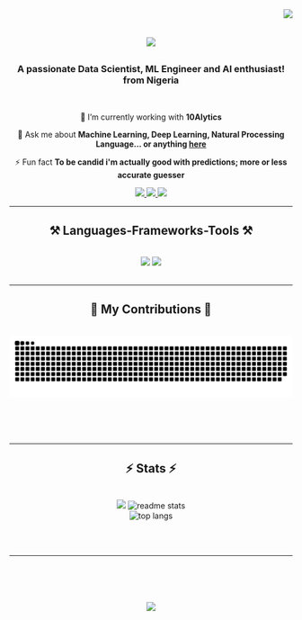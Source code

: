 <img align="right" src="https://visitor-badge.laobi.icu/badge?page_id=oluwafemidan.oluwafemidan" />

<h1 align="center">
    <img src="https://readme-typing-svg.herokuapp.com/?font=Righteous&size=35&center=true&vCenter=true&width=500&height=70&duration=4000&lines=Hi+There!+👋;+I'm+Ajala+Oluwafemi+Daniel!;" />
</h1>

<h3 align="center">A passionate Data Scientist, ML Engineer and AI enthusiast! from Nigeria </h3>

<br/>

<div align="center">
 
 🔭 I’m currently working with **10Alytics**
 
💬 Ask me about **Machine Learning, Deep Learning, Natural Processing Language... or anything [here](https://github.com/oluwafemidan/oluwafemidan/issues)**

⚡ Fun fact **To be candid i'm actually good with predictions; more or less accurate guesser**

 </div>

<div align="center"> 
  <a href="mailto:ajalaoluwafemidaniel@gmail.com">
    <img src="https://img.shields.io/badge/Gmail-333333?style=for-the-badge&logo=gmail&logoColor=red" />
  </a>
  <a href="https://linkedin.com/in/oluwafemidanielajala/" target="_blank">
    <img src="https://img.shields.io/badge/LinkedIn-0077B5?style=for-the-badge&logo=linkedin&logoColor=white" target="_blank" />
  </a>
  <a href="https://twitter.com/ajala14055" target="_blank">
     <img src="https://img.shields.io/badge/X-333333?style=for-the-badge&logo=X&logoColor=white" target="_blank" /> <!-- sqlite, safari, google-chrome are other good icon options -->
  </a>
</div>

 <hr/>
 
<h2 align="center">⚒️ Languages-Frameworks-Tools ⚒️</h2>
<br/>
<div align="center">
    <img src="https://skillicons.dev/icons?i=py,pytorc,pycharm,html,css,vscode,github,figma,anaconda,git,r,selenium" />
    <img src="https://skillicons.dev/icons?i=autocad,python,docker,fastapi,github,githubactions,heroku,ai,opencv,postgres,regex,sklearn,mysql,flask,tensorflow" /><br>
</div>

<br/>
<hr/>

<div align="center">
  <h2>🐍 My Contributions 🐍</h2>
  <br>
  <img alt="snake eating my contributions" src="https://raw.githubusercontent.com/oluwafemidan/oluwafemidan/output/github-contribution-grid-snake.svg" />
  
  <br/><br/><br/>
</div>

<hr/>

<h2 align="center">⚡ Stats ⚡</h2>
<br>
<div align=center>
  <img height="200px" src="https://github-readme-stats.vercel.app/api?username=oluwafemidan&hide_border=true&show_icons=true&count_private=true&theme=gruvbox&bg_color=151515">
  <img width=390 src="https://github-readme-stats-oluwafemidan.vercel.app/api?username=oluwafemidan&count_private=true&show_icons=true&theme=react&rank_icon=github&border_radius=10" alt="readme stats" />
  <br/>
  <img width=325 align="center" src="https://github-readme-stats-oluwafemidan.vercel.app/api/top-langs/?username=oluwafemidan&langs_count=8&layout=compact&theme=react&border_radius=10&size_weight=0.5&count_weight=0.5&exclude_repo=github-readme-stats" alt="top langs" />
</div>

<br/><br/>

<hr/>

<br/>

<h1 align="center">
    <img src="https://readme-typing-svg.herokuapp.com/?font=Righteous&size=35&center=true&vCenter=true&width=500&height=70&duration=4000&lines=Thanks+for+visiting!+👋;+Message+me+on+Linkedin!;+I'm+always+down+to+collab+:)" />
</h1>


<br/>


